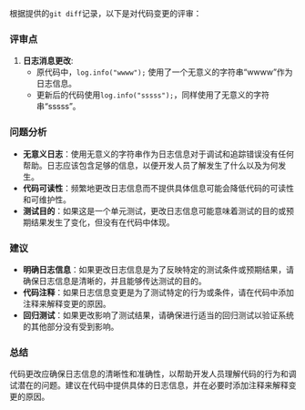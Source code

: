 根据提供的`git diff`记录，以下是对代码变更的评审：

### 评审点

1. **日志消息更改**:
    - 原代码中，`log.info("wwww");` 使用了一个无意义的字符串“wwww”作为日志信息。
    - 更新后的代码使用`log.info("sssss");`，同样使用了无意义的字符串“sssss”。

### 问题分析

- **无意义日志**：使用无意义的字符串作为日志信息对于调试和追踪错误没有任何帮助。日志应该包含足够的信息，以便开发人员了解发生了什么以及为何发生。
- **代码可读性**：频繁地更改日志信息而不提供具体信息可能会降低代码的可读性和可维护性。
- **测试目的**：如果这是一个单元测试，更改日志信息可能意味着测试的目的或预期结果发生了变化，但没有在代码中体现。

### 建议

- **明确日志信息**：如果更改日志信息是为了反映特定的测试条件或预期结果，请确保日志信息是清晰的，并且能够传达测试的目的。
- **代码注释**：如果日志信息变更是为了测试特定的行为或条件，请在代码中添加注释来解释变更的原因。
- **回归测试**：如果更改影响了测试结果，请确保进行适当的回归测试以验证系统的其他部分没有受到影响。

### 总结

代码更改应确保日志信息的清晰性和准确性，以帮助开发人员理解代码的行为和调试潜在的问题。建议在代码中提供具体的日志信息，并在必要时添加注释来解释变更的原因。